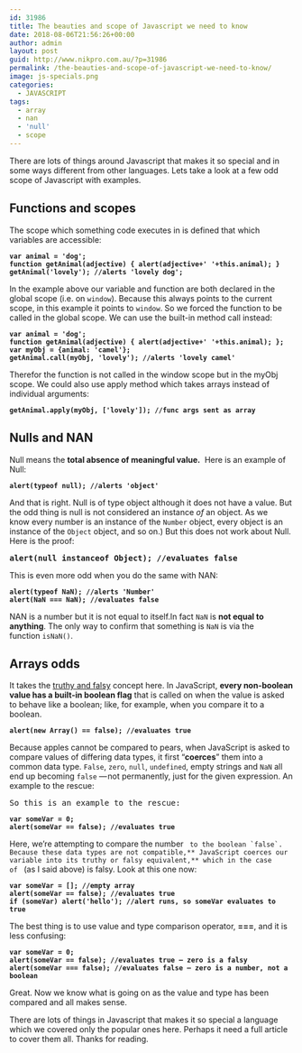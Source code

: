 ```yaml
---
id: 31986
title: The beauties and scope of Javascript we need to know
date: 2018-08-06T21:56:26+00:00
author: admin
layout: post
guid: http://www.nikpro.com.au/?p=31986
permalink: /the-beauties-and-scope-of-javascript-we-need-to-know/
image: js-specials.png
categories:
  - JAVASCRIPT
tags:
  - array
  - nan
  - 'null'
  - scope
---
```

There are lots of things around Javascript that makes it so special and in some ways different from other languages. Lets take a look at a few odd scope of Javascript with examples.

## Functions and scopes

The scope which something code executes in is defined that which variables are accessible:

<pre class="wp-block-preformatted"><strong><code>var animal = 'dog';
function getAnimal(adjective) { alert(adjective+' '+this.animal); }
getAnimal('lovely'); //alerts 'lovely dog';</code></strong></pre>

In the example above our variable and function are both declared in the global scope (i.e. on `window`). Because this always points to the current scope, in this example it points to `window`. So we forced the function to be called in the global scope. We can use the built-in method call instead:

<pre class="wp-block-preformatted"><strong><code>var animal = 'dog';
function getAnimal(adjective) { alert(adjective+' '+this.animal); };
var myObj = {animal: 'camel'};
getAnimal.call(myObj, 'lovely'); //alerts 'lovely camel'</code></strong></pre>

Therefor the function is not called in the window scope but in the myObj scope. We could also use apply method which takes arrays instead of individual arguments:

<pre class="wp-block-preformatted"><strong><code>getAnimal.apply(myObj, ['lovely']); //func args sent as array</code></strong></pre>

## Nulls and NAN

Null means the **total absence of meaningful value.**  Here is an example of Null:

<pre class="wp-block-preformatted"><strong><code>alert(typeof null); //alerts 'object'</code></strong></pre>

And that is right. Null is of type object although it does not have a value. But the odd thing is null is not considered an instance _of_ an object. As we know every number is an instance of the `Number` object, every object is an instance of the `Object` object, and so on.) But this does not work about Null. Here is the proof:

<pre class="wp-block-preformatted"><strong>alert(null instanceof Object); //evaluates false</strong></pre>

This is even more odd when you do the same with NAN:

<pre class="wp-block-preformatted"><strong><code>alert(typeof NaN); //alerts 'Number'
alert(NaN === NaN); //evaluates false</code></strong></pre>

NAN is a number but it is not equal to itself.In fact `NaN` is **not equal to anything**. The only way to confirm that something is `NaN` is via the function `isNaN()`.

## Arrays odds

It takes the [truthy and falsy](http://www.nikpro.com.au/truthy-or-falsy-values-in-javascript-and-how-to-work-with-them/) concept here. In JavaScript, **every non-boolean value has a built-in boolean flag** that is called on when the value is asked to behave like a boolean; like, for example, when you compare it to a boolean.

<pre class="wp-block-preformatted"><strong><code>alert(new Array() == false); //evaluates true</code></strong></pre>

Because apples cannot be compared to pears, when JavaScript is asked to compare values of differing data types, it first “**coerces**” them into a common data type. `False`, `zero`, `null`, `undefined`, empty strings and `NaN` all end up becoming `false` — not permanently, just for the given expression. An example to the rescue:

<pre class="wp-block-preformatted">So this is an example to the rescue: </pre>

<pre class="wp-block-preformatted"><strong><code>var someVar = 0;
alert(someVar == false); //evaluates true</code></strong></pre>

Here, we’re attempting to compare the number `` to the boolean `false`. Because these data types are not compatible,** JavaScript coerces our variable into its truthy or falsy equivalent,** which in the case of `` (as I said above) is falsy. Look at this one now:

<pre class="wp-block-preformatted"><strong><code>var someVar = []; //empty array
alert(someVar == false); //evaluates true
if (someVar) alert('hello'); //alert runs, so someVar evaluates to true</code></strong></pre>

The best thing is to use value and type comparison operator, **===**, and it is less confusing:

<pre class="wp-block-preformatted"><strong><code>var someVar = 0;
alert(someVar == false); //evaluates true – zero is a falsy
alert(someVar === false); //evaluates false – zero is a number, not a boolean</code></strong></pre>

Great. Now we know what is going on as the value and type has been compared and all makes sense.

There are lots of things in Javascript that makes it so special a language which we covered only the popular ones here. Perhaps it need a full article to cover them all. Thanks for reading.